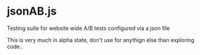 jsonAB.js
=========

Testing suite for website wide A/B tests configured via a json file

This is very much in alpha state, don't use for anythign else than exploring code..
